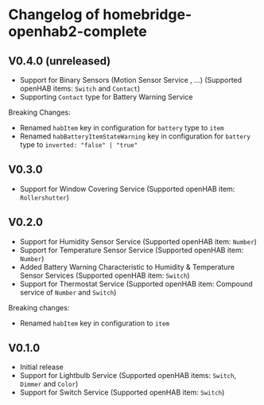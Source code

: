 # Changelog of homebridge-openhab2-complete

## V0.4.0 (unreleased)
* Support for Binary Sensors (Motion Sensor Service , ...) (Supported openHAB items: `Switch` and `Contact`)
* Supporting `Contact` type for Battery Warning Service

Breaking Changes:
* Renamed `habItem` key in configuration for `battery` type to `item`
* Renamed `habBatteryItemStateWarning` key in configuration for `battery` type to `inverted: "false" | "true"`

## V0.3.0
* Support for Window Covering Service (Supported openHAB item: `Rollershutter`)

## V0.2.0
* Support for Humidity Sensor Service (Supported openHAB item: `Number`)
* Support for Temperature Sensor Service (Supported openHAB item: `Number`)
* Added Battery Warning Characteristic to Humidity & Temperature Sensor Services (Supported openHAB item: `Switch`)
* Support for Thermostat Service (Supported openHAB item: Compound service of `Number` and `Switch`)

Breaking changes:

* Renamed `habItem` key in configuration to `item`


## V0.1.0
* Initial release
* Support for Lightbulb Service (Supported openHAB items: `Switch`, `Dimmer` and `Color`)
* Support for Switch Service (Supported openHAB item: `Switch`)